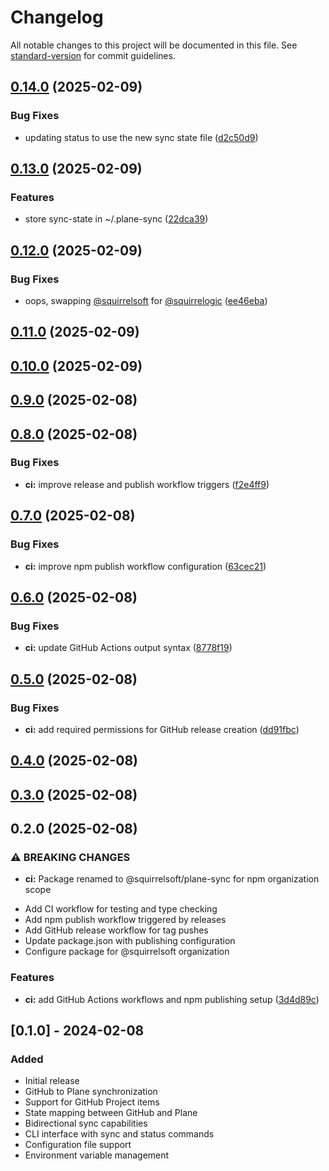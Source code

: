 # Changelog

All notable changes to this project will be documented in this file. See [standard-version](https://github.com/conventional-changelog/standard-version) for commit guidelines.

## [0.14.0](https://github.com/squirrelogic/plane-sync/compare/v0.13.0...v0.14.0) (2025-02-09)


### Bug Fixes

* updating status to use the new sync state file ([d2c50d9](https://github.com/squirrelogic/plane-sync/commit/d2c50d9a6ba472462315f47e94b0c16606ea3cdc))

## [0.13.0](https://github.com/squirrelogic/plane-sync/compare/v0.12.0...v0.13.0) (2025-02-09)


### Features

* store sync-state in ~/.plane-sync ([22dca39](https://github.com/squirrelogic/plane-sync/commit/22dca39d598f50d98f13098014354f75250074f8))

## [0.12.0](https://github.com/squirrelogic/plane-sync/compare/v0.11.0...v0.12.0) (2025-02-09)


### Bug Fixes

* oops, swapping [@squirrelsoft](https://github.com/squirrelsoft) for [@squirrelogic](https://github.com/squirrelogic) ([ee46eba](https://github.com/squirrelogic/plane-sync/commit/ee46eba30449e10877c2f9984e1a48d366348dd7))

## [0.11.0](https://github.com/squirrelogic/plane-sync/compare/v0.10.0...v0.11.0) (2025-02-09)

## [0.10.0](https://github.com/squirrelogic/plane-sync/compare/v0.9.0...v0.10.0) (2025-02-09)

## [0.9.0](https://github.com/squirrelogic/plane-sync/compare/v0.8.0...v0.9.0) (2025-02-08)

## [0.8.0](https://github.com/squirrelogic/plane-sync/compare/v0.7.0...v0.8.0) (2025-02-08)


### Bug Fixes

* **ci:** improve release and publish workflow triggers ([f2e4ff9](https://github.com/squirrelogic/plane-sync/commit/f2e4ff9ac1f5fee8fed6517714d286f69fccb2f0))

## [0.7.0](https://github.com/squirrelogic/plane-sync/compare/v0.6.0...v0.7.0) (2025-02-08)


### Bug Fixes

* **ci:** improve npm publish workflow configuration ([63cec21](https://github.com/squirrelogic/plane-sync/commit/63cec21fe527551a8e8512bb95cc200f1104d5e3))

## [0.6.0](https://github.com/squirrelogic/plane-sync/compare/v0.5.0...v0.6.0) (2025-02-08)


### Bug Fixes

* **ci:** update GitHub Actions output syntax ([8778f19](https://github.com/squirrelogic/plane-sync/commit/8778f19d651e916bf46b6f879c77c92294d2ea08))

## [0.5.0](https://github.com/squirrelogic/plane-sync/compare/v0.3.0...v0.5.0) (2025-02-08)


### Bug Fixes

* **ci:** add required permissions for GitHub release creation ([dd91fbc](https://github.com/squirrelogic/plane-sync/commit/dd91fbc50bd6373394d5d9f0d4550a03d38bbfc8))

## [0.4.0](https://github.com/squirrelogic/plane-sync/compare/v0.3.0...v0.4.0) (2025-02-08)

## [0.3.0](https://github.com/squirrelogic/plane-sync/compare/v0.2.0...v0.3.0) (2025-02-08)

## 0.2.0 (2025-02-08)


### ⚠ BREAKING CHANGES

* **ci:** Package renamed to @squirrelsoft/plane-sync for npm organization scope

- Add CI workflow for testing and type checking
- Add npm publish workflow triggered by releases
- Add GitHub release workflow for tag pushes
- Update package.json with publishing configuration
- Configure package for @squirrelsoft organization

### Features

* **ci:** add GitHub Actions workflows and npm publishing setup ([3d4d89c](https://github.com/squirrelogic/plane-sync/commit/3d4d89c4925498205f713b55ba3ccceb7a47a97a))

## [0.1.0] - 2024-02-08

### Added
- Initial release
- GitHub to Plane synchronization
- Support for GitHub Project items
- State mapping between GitHub and Plane
- Bidirectional sync capabilities
- CLI interface with sync and status commands
- Configuration file support
- Environment variable management
